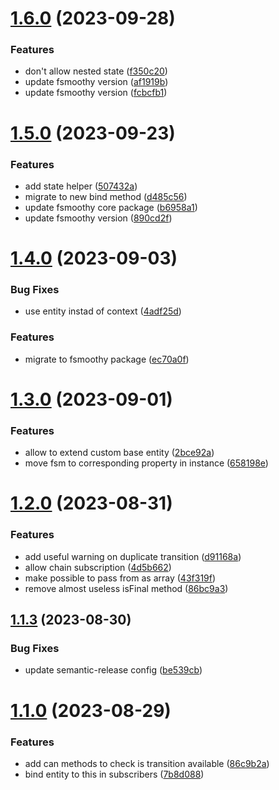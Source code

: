 # [1.6.0](https://github.com/fsmoothy/typeorm-fsm/compare/v1.5.0...v1.6.0) (2023-09-28)


### Features

* don't allow nested state ([f350c20](https://github.com/fsmoothy/typeorm-fsm/commit/f350c209a97c83e15fdd378c37db0cccb984b108))
* update fsmoothy version ([af1919b](https://github.com/fsmoothy/typeorm-fsm/commit/af1919b81ba787f3d64ba57142505312f2087c6a))
* update fsmoothy version ([fcbcfb1](https://github.com/fsmoothy/typeorm-fsm/commit/fcbcfb11bc77a477d4d19eecfcd27da6500de43f))

# [1.5.0](https://github.com/fsmoothy/typeorm-fsm/compare/v1.4.0...v1.5.0) (2023-09-23)


### Features

* add state helper ([507432a](https://github.com/fsmoothy/typeorm-fsm/commit/507432a85582837b206890e511fb01834c3ba2e4))
* migrate to new bind method ([d485c56](https://github.com/fsmoothy/typeorm-fsm/commit/d485c56d3bd8de977f9e3394b6a23eb9c6ef7325))
* update fsmoothy core package ([b6958a1](https://github.com/fsmoothy/typeorm-fsm/commit/b6958a1fd47312b66667fd952f64904c9d9ec7cd))
* update fsmoothy version ([890cd2f](https://github.com/fsmoothy/typeorm-fsm/commit/890cd2f1194093968c89b1471cfcf56d3c5f8fba))

# [1.4.0](https://github.com/fsmoothy/typeorm-fsm/compare/v1.3.0...v1.4.0) (2023-09-03)


### Bug Fixes

* use entity instad of context ([4adf25d](https://github.com/fsmoothy/typeorm-fsm/commit/4adf25d40730d1ad0b781305676ff6c46ad1b5d5))


### Features

* migrate to fsmoothy package ([ec70a0f](https://github.com/fsmoothy/typeorm-fsm/commit/ec70a0fd0ea2cfec68ec54f239f267e79dffb5d0))

# [1.3.0](https://github.com/bondiano/typeorm-fsm/compare/v1.2.0...v1.3.0) (2023-09-01)


### Features

* allow to extend custom base entity ([2bce92a](https://github.com/bondiano/typeorm-fsm/commit/2bce92a9cee6022a143946033731c671dadb3a8f))
* move fsm to corresponding property in instance ([658198e](https://github.com/bondiano/typeorm-fsm/commit/658198e9511b10a3a5bf3a42ef5359f5f962abff))

# [1.2.0](https://github.com/bondiano/typeorm-fsm/compare/v1.1.3...v1.2.0) (2023-08-31)


### Features

* add useful warning on duplicate transition ([d91168a](https://github.com/bondiano/typeorm-fsm/commit/d91168a6cc52cf016942d4405a16db4337699b7c))
* allow chain subscription ([4d5b662](https://github.com/bondiano/typeorm-fsm/commit/4d5b662108bb3993e051d81dbb1beaccf5aff057))
* make possible to pass from as array ([43f319f](https://github.com/bondiano/typeorm-fsm/commit/43f319ff41a781d38754202c675baa0ddb1983bc))
* remove almost useless isFinal method ([86bc9a3](https://github.com/bondiano/typeorm-fsm/commit/86bc9a35549d6cf714b38b94aaa27c8dc72adaf7))

## [1.1.3](https://github.com/bondiano/typeorm-fsm/compare/v1.1.2...v1.1.3) (2023-08-30)


### Bug Fixes

* update semantic-release config ([be539cb](https://github.com/bondiano/typeorm-fsm/commit/be539cb0ab1f81098a84962d7f800d7486264284))

# [1.1.0](https://github.com/bondiano/typeorm-fsm/compare/v1.0.0...v1.1.0) (2023-08-29)


### Features

* add can<event> methods to check is transition available ([86c9b2a](https://github.com/bondiano/typeorm-fsm/commit/86c9b2aa7759b67de776f3481ad1b817e35560bc))
* bind entity to this in subscribers ([7b8d088](https://github.com/bondiano/typeorm-fsm/commit/7b8d088fcd9bd377b97891123684b69211b0ebde))
